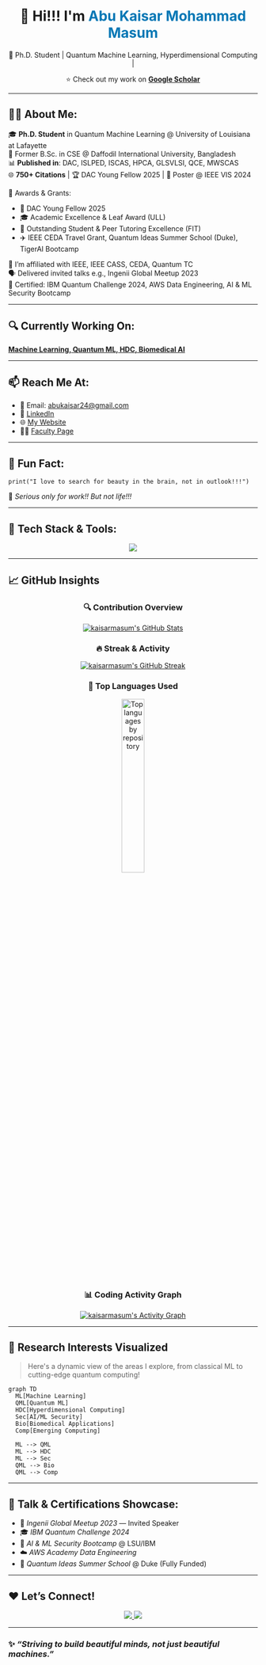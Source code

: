 <h1 align="center">
  👋 Hi!!! I'm <span style="color:#0077B5">Abu Kaisar Mohammad Masum</span>  
</h1>

<p align="center">
  🚀 Ph.D. Student | Quantum Machine Learning, Hyperdimensional Computing |
</p>

<p align="center">
  ⭐️ Check out my work on 
  <a href="https://scholar.google.com/citations?user=B194MGYAAAAJ" target="_blank">
    <strong>Google Scholar</strong></a>
</p>

---

## 👨‍💻 About Me:

🎓 **Ph.D. Student** in Quantum Machine Learning @ University of Louisiana at Lafayette  
📘 Former B.Sc. in CSE @ Daffodil International University, Bangladesh  
📊 **Published in**: DAC, ISLPED, ISCAS, HPCA, GLSVLSI, QCE, MWSCAS  
🌐 **750+ Citations** | 🏆 DAC Young Fellow 2025 | 📍 Poster @ IEEE VIS 2024  

🧠 Awards & Grants:
- 🏅 DAC Young Fellow 2025
- 🎓 Academic Excellence & Leaf Award (ULL)
- 🌟 Outstanding Student & Peer Tutoring Excellence (FIT)
- ✈️ IEEE CEDA Travel Grant, Quantum Ideas Summer School (Duke), TigerAI Bootcamp

🔗 I’m affiliated with IEEE, IEEE CASS, CEDA, Quantum TC  
🗣 Delivered invited talks e.g., Ingenii Global Meetup 2023  
📜 Certified: IBM Quantum Challenge 2024, AWS Data Engineering, AI & ML Security Bootcamp

---

## 🔍 Currently Working On:
[**Machine Learning, Quantum ML, HDC, Biomedical AI**](https://www.linkedin.com/in/abukaisar24/)

---

## 📫 Reach Me At:

- 📧 Email: [abukaisar24@gmail.com](mailto:abukaisar24@gmail.com)
- 💼 [LinkedIn](https://www.linkedin.com/in/abukaisar24/)
- 🌐 [My Website](https://sites.google.com/view/abu-kaisar-mohammad-masum)
- 👨‍🏫 [Faculty Page](https://faculty.daffodilvarsity.edu.bd/profile/cse/abukaisar.html)

---

## 🌟 Fun Fact:
```tsx
print("I love to search for beauty in the brain, not in outlook!!!")
```

🎂 *Serious only for work!! But not life!!!*

---

## 🚀 Tech Stack & Tools:

<p align="center">
  <img src="https://skillicons.dev/icons?i=python,c,cpp,java,html,css,js,php,jupyter,pycharm,vscode,git,github,heroku" />
</p>

---

## 📈 GitHub Insights

<div align="center">

### 🔍 Contribution Overview
<a href="https://github.com/kaisarmasum">
  <img title="GitHub Profile Stats" alt="kaisarmasum's GitHub Stats"
       src="https://github-readme-stats.vercel.app/api?username=kaisarmasum&show_icons=true&theme=radical&include_all_commits=true&count_private=true&border_radius=15" />
</a>


### 🔥 Streak & Activity
<a href="https://github.com/kaisarmasum">
  <img title="GitHub Streak Stats" alt="kaisarmasum's GitHub Streak"
       src="https://github-readme-streak-stats.herokuapp.com/?user=kaisarmasum&theme=radical&border_radius=15" />
</a>

### 💬 Top Languages Used

<div align="center">
  <a href="https://github.com/kaisarmasum" title="Language breakdown by GitHub activity">
    <img 
      src="https://github-profile-summary-cards.vercel.app/api/cards/repos-per-language?username=kaisarmasum&theme=github_dark" 
      alt="Top languages by repository" width="30%" />
  </a>
</div>

### 📊 Coding Activity Graph
<a href="https://github.com/kaisarmasum">
  <img title="Activity Graph" alt="kaisarmasum's Activity Graph"
       src="https://github-readme-activity-graph.vercel.app/graph?username=kaisarmasum&theme=github-dark&hide_border=true&border_radius=15" />
</a>

</div>

---

## 🧠 Research Interests Visualized

> Here's a dynamic view of the areas I explore, from classical ML to cutting-edge quantum computing!

```mermaid
graph TD
  ML[Machine Learning]
  QML[Quantum ML]
  HDC[Hyperdimensional Computing]
  Sec[AI/ML Security]
  Bio[Biomedical Applications]
  Comp[Emerging Computing]

  ML --> QML
  ML --> HDC
  ML --> Sec
  QML --> Bio
  QML --> Comp
```
---

## 🎤 Talk & Certifications Showcase:

- 📢 *Ingenii Global Meetup 2023* — Invited Speaker  
- 🎓 *IBM Quantum Challenge 2024*  
- 🧠 *AI & ML Security Bootcamp* @ LSU/IBM  
- ☁️ *AWS Academy Data Engineering*  
- 🧪 *Quantum Ideas Summer School* @ Duke (Fully Funded)

---

## ❤️ Let’s Connect!

<p align="center">
  <a href="https://www.linkedin.com/in/abukaisar24/">
    <img src="https://img.shields.io/badge/LinkedIn-0077B5?style=for-the-badge&logo=linkedin" />
  </a>
  <a href="mailto:abukaisar24@gmail.com">
    <img src="https://img.shields.io/badge/Gmail-D14836?style=for-the-badge&logo=gmail&logoColor=white" />
  </a>
</p>

---

### ✨ _“Striving to build beautiful minds, not just beautiful machines.”_

